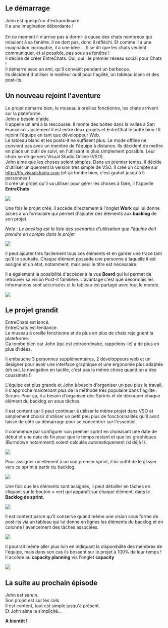 Le démarrage
-

John est quelqu'un d'extraordinaire.<br/>
Il a une imagination débordante !<br/>
<br/>
En ce moment il n'arrive pas à dormir à cause des chats nombreux qui miaulent à sa fenêtre.
Il ne dort pas, donc il réfléchi. Et comme il a une imagination incroyable, il a une idée ...
Il se dit que les chats veulent communiquer, et si possible, pas sous sa fenêtre !
<br/>
Il décide de créer EntreChats. Oui, oui : le premier réseau social pour Chats !
<br/>
Il démarre avec un ami, qu'il convaint pendant un barbecue.<br/>
Ils décident d'utiliser le meilleur outil pour l'agilité, un tableau blanc et des post-its.

Un nouveau rejoint l'aventure
-

Le projet démarre bien, le museau à oreilles fonctionne, les chats arrivent sur la plateforme. <br/>
John a besoin d'aide.<br/>
Il appelle un ami à la rescousse. Il monte des boites dans la vallée à San Francisco. Justement il est entre deux projets et EntreChat le botte bien ! Il rejoint l'équipe en tant que développeur Web.
<br/>
Le tableau blanc et les posts-it ne suffisent plus. Le mode offline ne convient pas avec un membre de l'équipe à distance. Ils décident de mettre en place un outil de suivi, en l'utilisant le plus simplement possible.
Leur choix se dirige vers Visual Studio Online (VSO).
<br/>
John aime que les choses soient simples. Dans un premier temps, il décide d'utiliser uniquement la version très simple de VSO. Il créé un compte sur http://tfs.visualstudio.com (et ça tombe bien, c'est gratuit jusqu'à 5 personnes!)
<br/>
Il créé un projet qu'il va utiliser pour gérer les choses à faire, il l'appelle **EntreChats**

![](https://github.com/JohnStory/saison1/blob/master/S01E01/images/creationprojet.PNG)

Une fois le projet créé, il accède directement à l'onglet **Work** qui lui donne accès à un formulaire qui permet d'ajouter des éléments aux **backlog** de son projet. 

*Note : Le backlog est la liste des scénarios d'utilisation que l'équipe doit prendre en compte dans le projet*

![](https://github.com/JohnStory/saison1/blob/master/S01E01/images/backlog.PNG)

Il peut ajouter très facilement tous ces éléments et en garder une trace tant qu'il le souhaite. 
Chaque élément possède une personne à laquelle il est assigné et un état, notamment, mais seul le titre est nécessaire.

Il a également la possibilité d'accéder à la vue **Board** qui lui permet de retrouver sa vision Post-it familière. L'avantage c'est que désormais les informations sont sécurisées et le tableau est partagé avec tout le monde.

![](https://github.com/JohnStory/saison1/blob/master/S01E01/images/board.PNG)

Le projet grandit
-

EntreChats est lancé.<br/>
EntreChats est tendance.<br/>
Le museau à oreille fonctionne et de plus en plus de chats rejoignent la plateforme.<br/>
Ca tombe bien car John (qui est extraordinaire, rappelons-le) a de plus en plus d'idées.<br/>

Il embauche 3 personnes supplémentaires, 2 développeurs web et un designer pour avoir une interface graphique et une ergonomie plus adaptée (eh oui, la navigation en tactile, c'est pas la même chose quand on a des coussinets !)

L'équipe est plus grande et John à besoin d'organiser un peu plus le travail. Il s'approche maintenant plus de la méthode très populaire dans l'agilite : Scrum.
Pour ça, il a besoin d'organiser des Sprints et de découper chaque élément du backlog en sous tâches.

Il est content car il peut continuer à utiliser le même projet dans VSO et simplement choisir d'utiliser un petit peu plus de fonctionnalités qu'il avait laissé de côté au démarrage pour se concentrer sur l'essentiel.

Il commence par configurer son premier sprint en choisisant une date de début et une date de fin pour que le temps restant et que les graphiques (Burndown notamment) soient calculés automatiquement (si déjà !).

![](https://github.com/JohnStory/saison1/blob/master/S01E01/images/sprint1.PNG) 

Pour assigner un élément à un son premier sprint, il lui suffit de le glisser vers ce sprint à partir du backlog.

![](https://github.com/JohnStory/saison1/blob/master/S01E01/images/assignersprint.png)

Une fois que les éléments sont assignés, il peut détailler en tâches en cliquant sur le bouton **+** vert qui apparaît sur chaque élément, dans le **Backlog de sprint**.

![](https://github.com/JohnStory/saison1/blob/master/S01E01/images/addtask.png)

Il est content parce qu'il conserve quand même une vision sous forme de post-its via un tableau qui lui donne en lignes les éléments du backlog et en colonne l'avancement des tâches associées.

![](https://github.com/JohnStory/saison1/blob/master/S01E01/images/sprintboard.PNG)

Il pourrait même aller plus loin en indiquant la disponibilité des membres de l'équipe, mais dans son cas ils bossent sur le projet à 100% de leur temps ! Il accède au **capacity planning** via l'onglet **capacity**

![](https://github.com/JohnStory/saison1/blob/master/S01E01/images/sprintboard.PNG)

La suite au prochain épisode
-

John est serein.<br/>
Son projet est sur les rails.<br/>
Il est content, tout est simple jusqu'à présent.<br/>
Et John aime la simplicité...<br/>

**A bientôt !**
